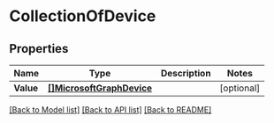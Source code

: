 # CollectionOfDevice

## Properties

Name | Type | Description | Notes
------------ | ------------- | ------------- | -------------
**Value** | [**[]MicrosoftGraphDevice**](microsoft.graph.device.md) |  | [optional] 

[[Back to Model list]](../README.md#documentation-for-models) [[Back to API list]](../README.md#documentation-for-api-endpoints) [[Back to README]](../README.md)


